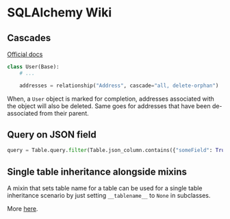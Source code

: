 SQLAlchemy Wiki
===

Cascades
---

[Official docs](https://docs.sqlalchemy.org/en/13/orm/cascades.html)

```python
class User(Base):
    # ...

    addresses = relationship("Address", cascade="all, delete-orphan")
```

When, a `User` object is marked for completion, addresses associated with the
object will also be deleted. Same goes for addresses that have been
de-associated from their parent.


Query on JSON field
---

```python
query = Table.query.filter(Table.json_column.contains({"someField": True}))
```

Single table inheritance alongside mixins
---

A mixin that sets table name for a table can be used for a single table
inheritance scenario by just setting `__tablename__` to `None` in subclasses.

More [
here](https://docs.sqlalchemy.org/en/13/orm/extensions/declarative/mixins.html#controlling-table-inheritance-with-mixins).
